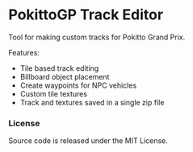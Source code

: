 # PokittoGP Track Editor
Tool for making custom tracks for Pokitto Grand Prix.

Features:

* Tile based track editing
* Billboard object placement
* Create waypoints for NPC vehicles
* Custom tile textures
* Track and textures saved in a single zip file

### License
Source code is released under the MIT License.
